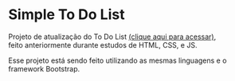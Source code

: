 # Simple To Do List  
Projeto de atualização do To Do List [(clique aqui para acessar)](https://github.com/netosantanx/to-do-list "To Do List"),  
feito anteriormente durante estudos de HTML, CSS, e JS.  
  
Esse projeto está sendo feito utilizando as mesmas linguagens e o framework Bootstrap.